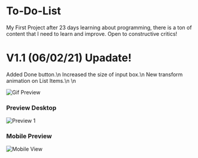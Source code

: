 # To-Do-List
My First Project after 23 days learning about programming, there is a ton of content that I need to learn and improve.
Open to constructive critics!

# **V1.1** (06/02/21) Upadate!

Added Done button.\n
Increased the size of input box.\n
New transform animation on List Items.\n
\n


![Gif Preview](https://i.imgur.com/6TZ9o9P.gif)

### Preview Desktop
![Preview 1](https://i.imgur.com/PCYyVbv.png)

### Mobile Preview
![Mobile View](https://i.imgur.com/qzvGyZu.png)
